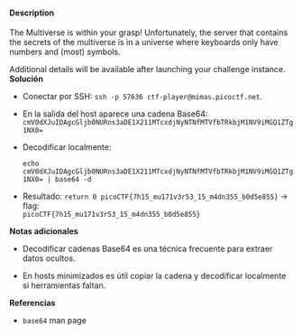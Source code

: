 #### Description

The Multiverse is within your grasp! Unfortunately, the server that contains the secrets of the multiverse is in a universe where keyboards only have numbers and (most) symbols.

Additional details will be available after launching your challenge instance.
**Solución**

- Conectar por SSH: `ssh -p 57636 ctf-player@mimas.picoctf.net`.
    
- En la salida del host aparece una cadena Base64:  
    `cmV0dXJuIDAgcGljb0NURns3aDE1X211MTcxdjNyNTNfMTVfbTRkbjM1NV9iMGQ1ZTg1NX0=`
    
- Decodificar localmente:
    
    `echo cmV0dXJuIDAgcGljb0NURns3aDE1X211MTcxdjNyNTNfMTVfbTRkbjM1NV9iMGQ1ZTg1NX0= | base64 -d`
    
- Resultado: `return 0 picoCTF{7h15_mu171v3r53_15_m4dn355_b0d5e855}` → flag:  
    `picoCTF{7h15_mu171v3r53_15_m4dn355_b0d5e855}`
    

**Notas adicionales**

- Decodificar cadenas Base64 es una técnica frecuente para extraer datos ocultos.
    
- En hosts minimizados es útil copiar la cadena y decodificar localmente si herramientas faltan.
    

**Referencias**

- `base64` man page